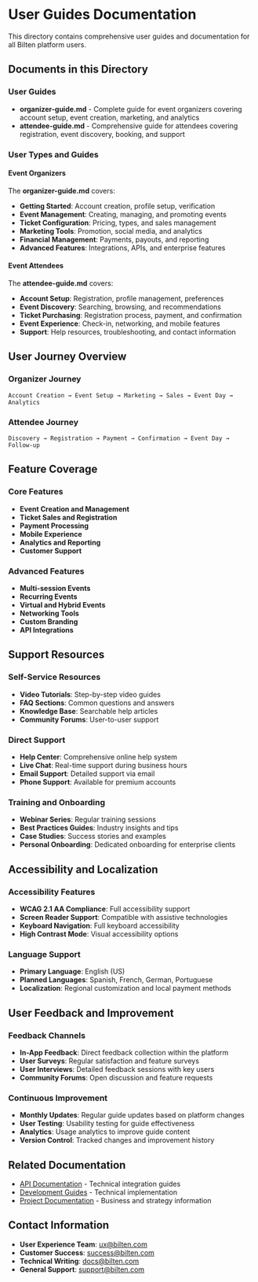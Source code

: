 # User Guides Documentation

This directory contains comprehensive user guides and documentation for all Bilten platform users.

## Documents in this Directory

### User Guides
- **organizer-guide.md** - Complete guide for event organizers covering account setup, event creation, marketing, and analytics
- **attendee-guide.md** - Comprehensive guide for attendees covering registration, event discovery, booking, and support

### User Types and Guides

#### Event Organizers
The **organizer-guide.md** covers:
- **Getting Started**: Account creation, profile setup, verification
- **Event Management**: Creating, managing, and promoting events
- **Ticket Configuration**: Pricing, types, and sales management
- **Marketing Tools**: Promotion, social media, and analytics
- **Financial Management**: Payments, payouts, and reporting
- **Advanced Features**: Integrations, APIs, and enterprise features

#### Event Attendees
The **attendee-guide.md** covers:
- **Account Setup**: Registration, profile management, preferences
- **Event Discovery**: Searching, browsing, and recommendations
- **Ticket Purchasing**: Registration process, payment, and confirmation
- **Event Experience**: Check-in, networking, and mobile features
- **Support**: Help resources, troubleshooting, and contact information

## User Journey Overview

### Organizer Journey
```
Account Creation → Event Setup → Marketing → Sales → Event Day → Analytics
```

### Attendee Journey
```
Discovery → Registration → Payment → Confirmation → Event Day → Follow-up
```

## Feature Coverage

### Core Features
- **Event Creation and Management**
- **Ticket Sales and Registration**
- **Payment Processing**
- **Mobile Experience**
- **Analytics and Reporting**
- **Customer Support**

### Advanced Features
- **Multi-session Events**
- **Recurring Events**
- **Virtual and Hybrid Events**
- **Networking Tools**
- **Custom Branding**
- **API Integrations**

## Support Resources

### Self-Service Resources
- **Video Tutorials**: Step-by-step video guides
- **FAQ Sections**: Common questions and answers
- **Knowledge Base**: Searchable help articles
- **Community Forums**: User-to-user support

### Direct Support
- **Help Center**: Comprehensive online help system
- **Live Chat**: Real-time support during business hours
- **Email Support**: Detailed support via email
- **Phone Support**: Available for premium accounts

### Training and Onboarding
- **Webinar Series**: Regular training sessions
- **Best Practices Guides**: Industry insights and tips
- **Case Studies**: Success stories and examples
- **Personal Onboarding**: Dedicated onboarding for enterprise clients

## Accessibility and Localization

### Accessibility Features
- **WCAG 2.1 AA Compliance**: Full accessibility support
- **Screen Reader Support**: Compatible with assistive technologies
- **Keyboard Navigation**: Full keyboard accessibility
- **High Contrast Mode**: Visual accessibility options

### Language Support
- **Primary Language**: English (US)
- **Planned Languages**: Spanish, French, German, Portuguese
- **Localization**: Regional customization and local payment methods

## User Feedback and Improvement

### Feedback Channels
- **In-App Feedback**: Direct feedback collection within the platform
- **User Surveys**: Regular satisfaction and feature surveys
- **User Interviews**: Detailed feedback sessions with key users
- **Community Forums**: Open discussion and feature requests

### Continuous Improvement
- **Monthly Updates**: Regular guide updates based on platform changes
- **User Testing**: Usability testing for guide effectiveness
- **Analytics**: Usage analytics to improve guide content
- **Version Control**: Tracked changes and improvement history

## Related Documentation
- [API Documentation](../api-docs/README.md) - Technical integration guides
- [Development Guides](../development/README.md) - Technical implementation
- [Project Documentation](../project/README.md) - Business and strategy information

## Contact Information
- **User Experience Team**: ux@bilten.com
- **Customer Success**: success@bilten.com
- **Technical Writing**: docs@bilten.com
- **General Support**: support@bilten.com